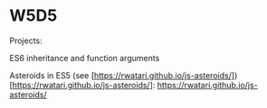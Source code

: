# W5D5

Projects:

ES6 inheritance and function arguments

Asteroids in ES5 (see [https://rwatari.github.io/js-asteroids/])
[https://rwatari.github.io/js-asteroids/]: https://rwatari.github.io/js-asteroids/
